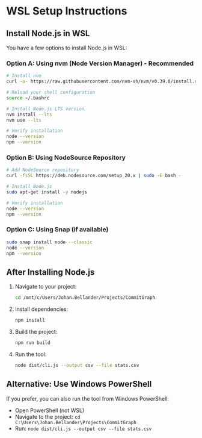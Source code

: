 # WSL Setup Instructions

## Install Node.js in WSL

You have a few options to install Node.js in WSL:

### Option A: Using nvm (Node Version Manager) - Recommended

```bash
# Install nvm
curl -o- https://raw.githubusercontent.com/nvm-sh/nvm/v0.39.0/install.sh | bash

# Reload your shell configuration
source ~/.bashrc

# Install Node.js LTS version
nvm install --lts
nvm use --lts

# Verify installation
node --version
npm --version
```

### Option B: Using NodeSource Repository

```bash
# Add NodeSource repository
curl -fsSL https://deb.nodesource.com/setup_20.x | sudo -E bash -

# Install Node.js
sudo apt-get install -y nodejs

# Verify installation
node --version
npm --version
```

### Option C: Using Snap (if available)

```bash
sudo snap install node --classic
node --version
npm --version
```

## After Installing Node.js

1. Navigate to your project:
   ```bash
   cd /mnt/c/Users/Johan.Bellander/Projects/CommitGraph
   ```

2. Install dependencies:
   ```bash
   npm install
   ```

3. Build the project:
   ```bash
   npm run build
   ```

4. Run the tool:
   ```bash
   node dist/cli.js --output csv --file stats.csv
   ```

## Alternative: Use Windows PowerShell

If you prefer, you can also run the tool from Windows PowerShell:
- Open PowerShell (not WSL)
- Navigate to the project: `cd C:\Users\Johan.Bellander\Projects\CommitGraph`
- Run: `node dist/cli.js --output csv --file stats.csv`

